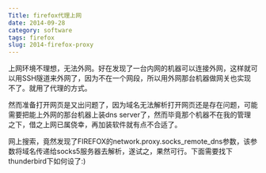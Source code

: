 ```yaml
---
Title: firefox代理上网
date: 2014-09-28
category: software
tags: firefox
slug: 2014-firefox-proxy
---
```


上网环境不理想，无法外网。好在发现了一台内网的机器可以连接外网，这样就可以用SSH隧道来外网了，因为不在一个网段，所以用外网那台机器做网关也实现不了。就用了代理的方式。

然而准备打开网页是又出问题了，因为域名无法解析打开网页还是存在问题，可能需要把能上外网的那台机器上装dns server了，然而毕竟那个机器不在我的管理之下，借之上网已属侥幸，再加装软件就有点不合适了。

网上搜索，竟然发现了FIREFOX的network.proxy.socks_remote_dns参数，该参数将域名传递给socks5服务器去解析，遂试之，果然可行。下面需要找下thunderbird下如何设了:)
